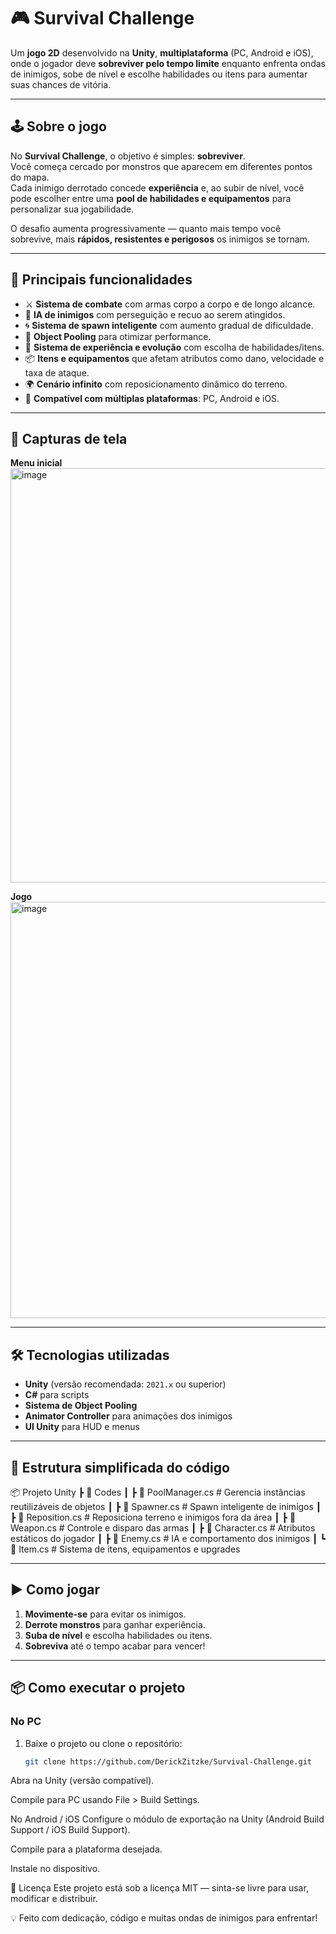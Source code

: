 # 🎮 Survival Challenge

Um **jogo 2D** desenvolvido na **Unity**, **multiplataforma** (PC, Android e iOS), onde o jogador deve **sobreviver pelo tempo limite** enquanto enfrenta ondas de inimigos, sobe de nível e escolhe habilidades ou itens para aumentar suas chances de vitória.

---

## 🕹 Sobre o jogo

No **Survival Challenge**, o objetivo é simples: **sobreviver**.  
Você começa cercado por monstros que aparecem em diferentes pontos do mapa.  
Cada inimigo derrotado concede **experiência** e, ao subir de nível, você pode escolher entre uma **pool de habilidades e equipamentos** para personalizar sua jogabilidade.

O desafio aumenta progressivamente — quanto mais tempo você sobrevive, mais **rápidos, resistentes e perigosos** os inimigos se tornam.

---

## 🚀 Principais funcionalidades

- ⚔ **Sistema de combate** com armas corpo a corpo e de longo alcance.
- 🧠 **IA de inimigos** com perseguição e recuo ao serem atingidos.
- 🌀 **Sistema de spawn inteligente** com aumento gradual de dificuldade.
- 💾 **Object Pooling** para otimizar performance.
- 🎯 **Sistema de experiência e evolução** com escolha de habilidades/itens.
- 📦 **Itens e equipamentos** que afetam atributos como dano, velocidade e taxa de ataque.
- 🌍 **Cenário infinito** com reposicionamento dinâmico do terreno.
- 📱 **Compatível com múltiplas plataformas**: PC, Android e iOS.

---

## 🎨 Capturas de tela

**Menu inicial**
<img width="1179" height="663" alt="image" src="https://github.com/user-attachments/assets/68347f12-c9db-4671-b5e5-cd1298eec1e2" />

**Jogo**
<img width="1182" height="666" alt="image" src="https://github.com/user-attachments/assets/4bd922f0-9fc4-47ff-8772-90e5fb760bcd" />


---

## 🛠 Tecnologias utilizadas

- **Unity** (versão recomendada: `2021.x` ou superior)
- **C#** para scripts
- **Sistema de Object Pooling**
- **Animator Controller** para animações dos inimigos
- **UI Unity** para HUD e menus

---

## 📂 Estrutura simplificada do código

📦 Projeto Unity
┣ 📂 Codes
┃ ┣ 📜 PoolManager.cs # Gerencia instâncias reutilizáveis de objetos
┃ ┣ 📜 Spawner.cs # Spawn inteligente de inimigos
┃ ┣ 📜 Reposition.cs # Reposiciona terreno e inimigos fora da área
┃ ┣ 📜 Weapon.cs # Controle e disparo das armas
┃ ┣ 📜 Character.cs # Atributos estáticos do jogador
┃ ┣ 📜 Enemy.cs # IA e comportamento dos inimigos
┃ ┗ 📜 Item.cs # Sistema de itens, equipamentos e upgrades

---

## ▶️ Como jogar

1. **Movimente-se** para evitar os inimigos.
2. **Derrote monstros** para ganhar experiência.
3. **Suba de nível** e escolha habilidades ou itens.
4. **Sobreviva** até o tempo acabar para vencer!

---

## 📦 Como executar o projeto

### **No PC**
1. Baixe o projeto ou clone o repositório:
   ```bash
   git clone https://github.com/DerickZitzke/Survival-Challenge.git
Abra na Unity (versão compatível).

Compile para PC usando File > Build Settings.

No Android / iOS
Configure o módulo de exportação na Unity (Android Build Support / iOS Build Support).

Compile para a plataforma desejada.

Instale no dispositivo.

📜 Licença
Este projeto está sob a licença MIT — sinta-se livre para usar, modificar e distribuir.

💡 Feito com dedicação, código e muitas ondas de inimigos para enfrentar!
